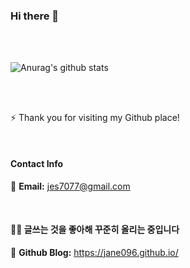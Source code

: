 ### Hi there 👋

<!--
**Jane096/Jane096** is a ✨ _special_ ✨ repository because its `README.md` (this file) appears on your GitHub profile.

Here are some ideas to get you started:

- 🔭 I’m currently working on ...
- 🌱 I’m currently learning ...
- 👯 I’m looking to collaborate on ...
- 🤔 I’m looking for help with ...
- 💬 Ask me about ...
- 📫 How to reach me: ...
- 😄 Pronouns: ...
- ⚡ Fun fact: ...
-->


<br>
<br>

![Anurag's github stats](https://github-readme-stats.vercel.app/api?username=Jane096&show_icons=true&theme=radical)

<br>
<br>

⚡ Thank you for visiting my Github place! 

<br>

#### Contact Info

💬 **Email:** jes7077@gmail.com  

<br>

#### 👩‍💻 글쓰는 것을 좋아해 꾸준히 올리는 중입니다 

🌱 **Github Blog:** <https://jane096.github.io/>    
 
